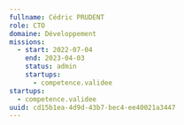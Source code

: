 ```yaml
---
fullname: Cédric PRUDENT
role: CTO
domaine: Développement
missions:
  - start: 2022-07-04
    end: 2023-04-03
    status: admin
    startups:
      - competence.validee
startups:
  - competence.validee
uuid: cd15b1ea-4d9d-43b7-bec4-ee40021a3447
---
```

